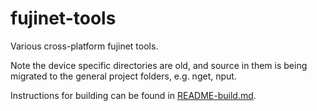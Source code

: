 # fujinet-tools

Various cross-platform fujinet tools.

Note the device specific directories are old, and source in them is being migrated to the general project folders,
e.g. nget, nput.

Instructions for building can be found in [README-build.md](./README-build.md).
